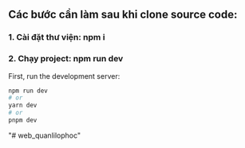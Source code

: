## Các bước cần làm sau khi clone source code:
### 1. Cài đặt thư viện: npm i
### 2. Chạy project: npm run dev   



First, run the development server:

```bash
npm run dev
# or
yarn dev
# or
pnpm dev
```

"# web_quanlilophoc" 
